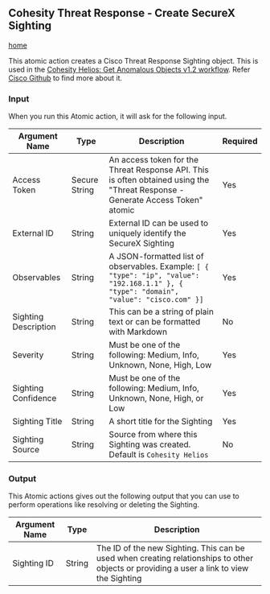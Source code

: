 ## <a name="create-securex-sighting"></a> Cohesity Threat Response - Create SecureX Sighting
[home](../../README.md)

This atomic action creates a Cisco Threat Response Sighting object. This is used in the [Cohesity Helios: Get Anomalous Objects v1.2 workflow](../workflows/HeliosRansomwareAlertsToThreatResponse.md). Refer [Cisco Github](https://github.com/threatgrid/ctim/tree/master/doc) to find more about it. 

### Input

When you run this Atomic action, it will ask for the following input. 

| **Argument Name** | **Type** | **Description** | **Required** |
| --- | --- |--- | --- |
| Access Token | Secure String | An access token for the Threat Response API. This is often obtained using the "Threat Response - Generate Access Token" atomic | Yes | 
| External ID | String | External ID can be used to uniquely identify the SecureX Sighting   | Yes | 
| Observables | String | A JSON-formatted list of observables. Example: `[ { "type": "ip", "value": "192.168.1.1" }, { "type": "domain", "value": "cisco.com" }]` | Yes | 
| Sighting Description | String | This can be a string of plain text or can be formatted with Markdown | No | 
| Severity | String | Must be one of the following: Medium, Info, Unknown, None, High, Low | Yes | 
| Sighting Confidence | String | Must be one of the following: Medium, Info, Unknown, None, High, or Low | Yes | 
| Sighting Title | String | A short title for the Sighting | Yes | 
| Sighting Source | String | Source from where this Sighting was created. Default is `Cohesity Helios` | No | 

### Output

This Atomic actions gives out the following output that you can use to perform operations like resolving or deleting the Sighting. 

| **Argument Name** | **Type** | **Description** |
| --- | --- | --- |
| Sighting ID | String  | The ID of the new Sighting. This can be used when creating relationships to other objects or providing a user a link to view the Sighting | 

